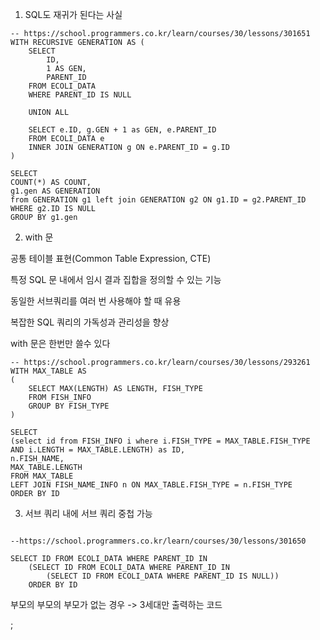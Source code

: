 1. SQL도 재귀가 된다는 사실

```
-- https://school.programmers.co.kr/learn/courses/30/lessons/301651
WITH RECURSIVE GENERATION AS (
    SELECT 
        ID,
        1 AS GEN,
        PARENT_ID
    FROM ECOLI_DATA
    WHERE PARENT_ID IS NULL

    UNION ALL

    SELECT e.ID, g.GEN + 1 as GEN, e.PARENT_ID
    FROM ECOLI_DATA e
    INNER JOIN GENERATION g ON e.PARENT_ID = g.ID
)

SELECT 
COUNT(*) AS COUNT,
g1.gen AS GENERATION
from GENERATION g1 left join GENERATION g2 ON g1.ID = g2.PARENT_ID
WHERE g2.ID IS NULL
GROUP BY g1.gen
```

2. with  문

공통 테이블 표현(Common Table Expression, CTE)

특정 SQL 문 내에서 임시 결과 집합을 정의할 수 있는 기능

동일한 서브쿼리를 여러 번 사용해야 할 때 유용

복잡한 SQL 쿼리의 가독성과 관리성을 향상

with 문은 한번만 쓸수 있다

```
-- https://school.programmers.co.kr/learn/courses/30/lessons/293261
WITH MAX_TABLE AS
(
    SELECT MAX(LENGTH) AS LENGTH, FISH_TYPE
    FROM FISH_INFO
    GROUP BY FISH_TYPE
)

SELECT 
(select id from FISH_INFO i where i.FISH_TYPE = MAX_TABLE.FISH_TYPE AND i.LENGTH = MAX_TABLE.LENGTH) as ID,
n.FISH_NAME,
MAX_TABLE.LENGTH
FROM MAX_TABLE
LEFT JOIN FISH_NAME_INFO n ON MAX_TABLE.FISH_TYPE = n.FISH_TYPE 
ORDER BY ID
```



3. 서브 쿼리 내에 서브 쿼리 중첩 가능

```

--https://school.programmers.co.kr/learn/courses/30/lessons/301650

SELECT ID FROM ECOLI_DATA WHERE PARENT_ID IN
    (SELECT ID FROM ECOLI_DATA WHERE PARENT_ID IN
        (SELECT ID FROM ECOLI_DATA WHERE PARENT_ID IS NULL))
    ORDER BY ID
```

부모의 부모의 부모가 없는 경우 -> 3세대만 출력하는 코드





;
